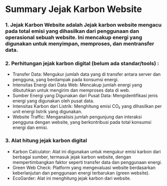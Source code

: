 # Summary Jejak Karbon Website

### 1. Jejak Karbon Website adalah Jejak karbon website mengacu pada total emisi yang dihasilkan dari penggunaan dan operasional sebuah website. Ini mencakup energi yang digunakan untuk menyimpan, memproses, dan mentransfer data.

### 2. Perhitungan jejak karbon digital (belum ada standar/tools) : 
- Transfer Data: Mengukur jumlah data yang di transfer antara server dan pengguna, yang berdampak pada konsumsi energi.
- Intensitas Energi dari Data Web: Mencakup jumlah energi yang dibutuhkan untuk mengirim dan memproses data di web.
- Sumber Energi yang Digunakan dari Pusat Data: Mengidentifikasi jenis energi yang digunakan oleh pusat data.
- Intensitas Karbon dari Listrik: Menghitung emisi CO₂ yang dihasilkan per unit energi listrik yang digunakan.
- Website Traffic: Menganalisis jumlah pengunjung dan interaksi pengguna dengan website, yang berkontribusi pada total konsumsi energi dan emisi.

### 3. Alat hitung jejak karbon digital 
- Karbon Calculator: Alat ini digunakan untuk mengukur emisi karbon dari berbagai sumber, termasuk jejak karbon website, dengan mempertimbangkan faktor seperti transfer data dan penggunaan energi.
- Green Web Check: Platform yang mengevaluasi website berdasarkan keberlanjutan dan penggunaan energi terbarukan (green website).
- EcoGarder: Alat ini menghitung jejak karbon dari website.